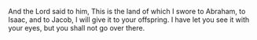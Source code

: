 And the Lord said to him, This is the land of which I swore to Abraham, to Isaac, and to Jacob, I will give it to your offspring. I have let you see it with your eyes, but you shall not go over there.
